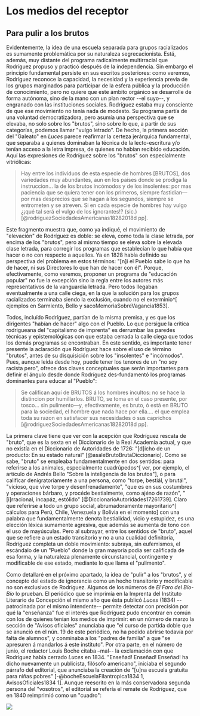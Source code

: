 # Los medios del receptor

## Para pulir a los brutos

Evidentemente, la idea de una escuela separada para grupos racializados <!--resolver esta discordancia categorial, decidiendo en algún punto decir esto en lugar de pardos--> es sumamente problemática por su naturaleza segrecacionista. Está, además, muy distante del programa radicalmente multirracial que Rodríguez propuso y practicó después de la independencia. Sin embargo el principio fundamental persiste en sus escritos posteriores: como veremos, Rodríguez reconoce la capacidad, la necesidad y la experiencia previa de los grupos marginados para participar de la esfera pública y la producción de conocimiento, pero no quiere que este ámbito orgánico se desarrolle de forma autónoma, sino de la mano con un plan rector --el suyo--, y engranado con las instituciones sociales.  Rodríguez estaba muy consciente de que ese movimiento no tenía nada de modesto. Su programa partía de una voluntad democratizadora, pero asumía una perspectiva  que se elevaba, no solo sobre los "brutos", sino sobre lo que, a partir de sus categorías, podemos llamar "vulgo letrado". De hecho, la primera sección del "Galeato" en *Luces* parece reafirmar la certeza jerárquica fundamental, que separaba a quienes dominaban la técnica de la lecto-escritura y/o tenían acceso a la letra impresa, de quienes no habían recibido educación. Aquí las expresiones de Rodríguez sobre los "brutos" son especialmente vitriólicas:

> Hay entre los individuos de esta especie de hombres [BRUTOS], dos variedades muy abundantes, aun en los países donde se prodiga la instruccion… la de los brutos incómodos y de los insolentes: por mas paciencia que se quiera tener con los primeros, siempre fastidian—por mas desprecios que se hagan á los segundos, siempre se entrometen y se atreven. Si en cada especie de hombres hay vulgo ¿¡qué tal será el vulgo de los ignorantes!? (sic.) [@rodriguezSociedadesAmericanas18282018d pp]. 

Este fragmento muestra que, como ya indiqué, el movimiento de "elevación" de Rodríguez es doble: se eleva, como toda la clase letrada, por encima de los "brutos", pero al mismo tiempo se eleva sobre la elevada clase letrada, para corregir los programas que establecían lo que había que hacer o no con respecto a aquellos. Ya en 1828 había definido su perspectiva del problema en estos términos: "[n]i el Pueblo sabe lo que ha de hacer, ni sus Directores lo que han de hacer con él". Porque, efectivamente, como veremos, proponer un programa de "educación popular" no fue la excepción sino la regla entre los autores más representativos de la vanguardia letrada. Pero todos llegaban eventualmente a una calle ciega, en la que la solución para los grupos racializados terminaba siendo la exclusión, cuando no el exterminio^[ ejemplos en Sarmiento, Bello y sacoMemoriaSobreVagancia1853]. 

Todos, incluído Rodríguez, partían de la misma premisa, y es que los dirigentes "habían de hacer" algo con el Pueblo. Lo que persigue la crítica rodrigueana del "capitalismo de imprenta" es derrumbar las paredes técnicas y epistemológicas con que estaba cerrada la calle ciega que todos los demás programas se encontraban. En este sentido, es importante tener presente la aclaración que Rodríguez hace sobre el uso de término "brutos", antes de su disquisición sobre los "insolentes" e "incómodos". Pues, aunque leída desde hoy, puede tener los tenores de un "no soy racista pero", ofrece dos claves conceptuales que serán importantes para definir el ángulo desde donde Rodríguez des-fundamentó los programas dominantes para educar al "Pueblo":

>Se califican aquí de BRUTOS á los hombres incultos: no se hace la distincion por humillarlos. BRUTO, se toma en el caso presente, por tosco… sin pulimento—y, efectivamente, es bruto, ó está en BRUTO para la sociedad, el hombre que nada hace por ella…. el que emplea toda su razon en satisfacer sus necesidades ó sus caprichos [@rodriguezSociedadesAmericanas18282018d pp].

La primera clave tiene que ver con la acepción que Rodríguez rescata de "bruto", que es la sexta en el Diccionario de la Real Academia actual, y que no existía en el Diccionario de Autoridades de 1726: "[d]icho de un producto: En su estado natural" [@asaleBrutoBrutaDiccionario]. Como se sabe, "bruto" se empleaba fundamentalmente en dos sentidos: para referirse a los animales, especialmente cuadrúpedos^[ ver, por ejemplo, el artículo de Andrés Bello "Sobre la inteligencia de los brutos"], o para calificar denigratoriamente a una persona, como "torpe, bestiál, y brutál", "vicioso, que vive torpe y desenfrenadamente", "que es en sus costumbres y operaciones bárbaro, y procéde bestialmente, como ajéno de razón", "[i]rracional, incapáz, estólido" [@DiccionarioAutoridades17261739]. Claro que referirse a todo un grupo social, abrumadoramente mayoritario^[ cálculos para Perú, Chile, Venezuela y Bolivia en el momento] con una palabra que fundamentalmente denota bestialidad, vicio y estupidez, es una elección léxica sumamente agresiva, que además se aumenta de tono con el uso de mayúsculas. Pero al subrayar, entre los sentidos de "bruto", aquel que se refiere a un estado transitorio y no a una cualidad definitoria, Rodríguez completa un doble movimiento: subraya, sin eufemismos, el escándalo de un "Pueblo" donde la gran mayoría podía ser calificada de esa forma, y la naturaleza plenamente circunstancial, contingente y modificable de ese estado, mediante lo que llama el "pulimento".

Como detallaré en el próximo apartado, la idea de "pulir" a los "brutos", y el concepto del estado de ignorancia como  un hecho transitorio y modificable no son exclusivos de Rodríguez. Algunos de los números de *El Faro del Bío-Bío* lo prueban. El periódico que se imprimía en la Imprenta del Instituto Literario de Concepción el mismo año que ésta publicó *Luces* (1834) --patrocinada por el mismo intendente-- permite detectar con precisión por qué la "enseñanza" fue el interés que Rodríguez pudo encontrar en común con los de quienes tenían los medios de imprimir: en un número de marzo la sección de "Avisos oficiales" anunciaba que "el curso de partida doble que se anunció en el nún. 19 de este periódico, no ha podido abrirse todavía por falta de alumnos", y conminaba a los "padres de familia" a que "se apresuren á mandarlos á este instituto". Por otra parte, en el número de junio, el redactor Louis Boche citaba –mal-- la exclamación con que Rodríguez había cerrado *Luces* en 1834. "Enseñad! Enseñad! Enseñad! ha dicho nuevamente un  publicista, filósofo americano", iniciaba el segundo párrafo del editorial, que anunciaba la creación de "[u]na escuela gratuita para niñas pobres" [-@bocheEscuelaFilantropica1834 1, AvisosOficiales1834 1]. Aunque reescrito en la más conservadora segunda persona del "vosotros", el editorial se refería el remate de Rodríguez, que en 1840 reimprimió como un "cuadro": <!--remate con el término de Grosfoguel-->

![](file:///home/febres/Pictures/Screenshots/ensenien.png)
<!-- ENSEÑEN!... ENSEÑEN!! / repítaseles mil veces / ENSEÑEN!-->